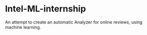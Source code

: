 Intel-ML-internship
===================

An attempt to create an automatic Analyzer for online reviews, using machine learning.
